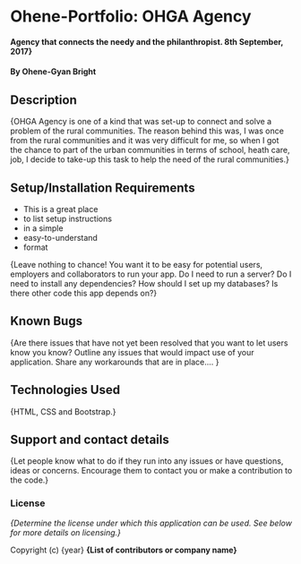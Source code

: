 # Ohene-Portfolio: OHGA Agency

#### Agency that connects the needy and the philanthropist. 8th September, 2017}

#### By **Ohene-Gyan Bright**

## Description

{OHGA Agency is one of a kind that was set-up to connect and solve a problem of the rural communities. The reason behind this was, I was once from the rural communities and it was very difficult for me, so when I got the chance to part of the urban communities in terms of school, heath care, job, I decide to take-up this task to help the need of the rural communities.}

## Setup/Installation Requirements

* This is a great place
* to list setup instructions
* in a simple
* easy-to-understand
* format

{Leave nothing to chance! You want it to be easy for potential users, employers and collaborators to run your app. Do I need to run a server? Do I need to install any dependencies? How should I set up my databases? Is there other code this app depends on?}

## Known Bugs

{Are there issues that have not yet been resolved that you want to let users know you know? Outline any issues that would impact use of your application. Share any workarounds that are in place.... }

## Technologies Used

{HTML, CSS and Bootstrap.}

## Support and contact details

{Let people know what to do if they run into any issues or have questions, ideas or concerns.  Encourage them to contact you or make a contribution to the code.}

### License

*{Determine the license under which this application can be used.  See below for more details on licensing.}*

Copyright (c) {year} **{List of contributors or company name}**
